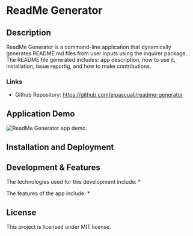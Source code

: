 # ReadMe Generator

## Description

ReadMe Generator is a command-line application that dynamically generates README.md files from user inputs using the inquirer package. The README file generated includes: app description, how to use it, installation, issue reportig, and how to make contributions.


### Links

* Github Repository: https://github.com/ejpascualj/readme-generator

## Application Demo

![ReadMe Generator app demo.](./assets/)


## Installation and Deployment



## Development & Features

The technologies used for this development include: 
* 

The features of the app include:
* 


## License

This project is licensed under MIT license.